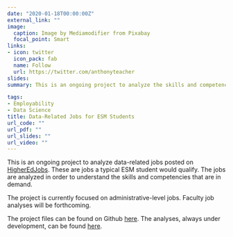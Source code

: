 ```yaml
---
date: "2020-01-18T00:00:00Z"
external_link: ""
image:
  caption: Image by Mediamodifier from Pixabay
  focal_point: Smart
links:
- icon: twitter
  icon_pack: fab
  name: Follow
  url: https://twitter.com/anthonyteacher
slides:
summary: This is an ongoing project to analyze the skills and competencies as expressed in data-related job postings.

tags:
- Employability
- Data Science
title: Data-Related Jobs for ESM Students
url_code: ""
url_pdf: ""
url_slides: ""
url_video: ""
---
```


This is an ongoing project to analyze data-related jobs posted on [HigherEdJobs](http://www.higheredjobs.com). These are jobs a typical ESM student would qualify. The jobs are analyzed in order to understand the skills and competencies that are in demand.

The project is currently focused on administrative-level jobs. Faculty job analyses will be forthcoming.

The project files can be found on Github [here](https://github.com/acircleda/Data-Jobs). The analyses, always under development, can be found [here](https://acircleda.github.io/Data-Jobs/).